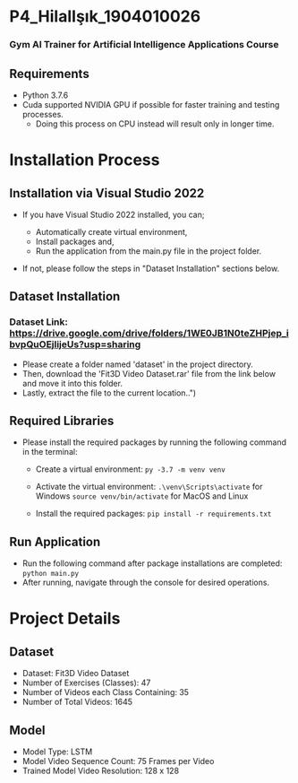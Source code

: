 # P4_HilalIşık_1904010026
### Gym AI Trainer for Artificial Intelligence Applications Course

## Requirements
  - Python 3.7.6
  - Cuda supported NVIDIA GPU if possible for faster training and testing processes.
    - Doing this process on CPU instead will result only in longer time.


# Installation Process
## Installation via Visual Studio 2022
  - If you have Visual Studio 2022 installed, you can;
	- Automatically create virtual environment,
	- Install packages and,
	- Run the application from the main.py file in the project folder.

  - If not, please follow the steps in "Dataset Installation" sections below.


## Dataset Installation
  ### Dataset Link: https://drive.google.com/drive/folders/1WE0JB1N0teZHPjep_ibvpQuOEjlijeUs?usp=sharing
  - Please create a folder named 'dataset' in the project directory.
  - Then, download the 'Fit3D Video Dataset.rar' file from the link below and move it into this folder.
  - Lastly, extract the file to the current location..")


## Required Libraries
  - Please install the required packages by running the following command in the terminal:
    - Create a virtual environment:
	```py -3.7 -m venv venv```

	- Activate the virtual environment:
	```.\venv\Scripts\activate``` for Windows
	```source venv/bin/activate``` for MacOS and Linux

	- Install the required packages:
	```pip install -r requirements.txt```


## Run Application
  - Run the following command after package installations are completed:
  ```python main.py```
  - After running, navigate through the console for desired operations.


# Project Details
## Dataset
  - Dataset: Fit3D Video Dataset
  - Number of Exercises (Classes): 47
  - Number of Videos each Class Containing: 35
  - Number of Total Videos: 1645

## Model
  - Model Type: LSTM
  - Model Video Sequence Count: 75 Frames per Video
  - Trained Model Video Resolution: 128 x 128
